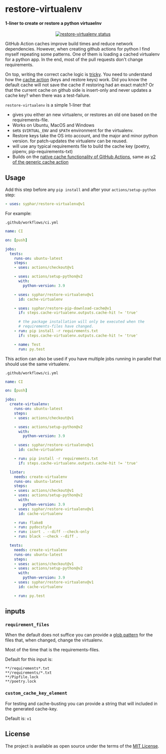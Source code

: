 # restore-virtualenv

#### 1-liner to create or restore a python virtuaelnv
<p align="center">
  <a href="https://github.com/syphar/restore-virtualenv"><img alt="restore-virtualenv status" src="https://github.com/syphar/restore-virtualenv/workflows/CI/badge.svg"></a>
</p>

GitHub Action caches improve build times and reduce network dependencies. However, when creating github actions for
python I find myself repeating some patterns. One of them is loading a cached virtualenv for a python app. In the end, most of the pull requests don't change requirements.

On top, writing the correct cache logic is [tricky](https://github.com/actions/cache/blob/0781355a23dac32fd3bac414512f4b903437991a/examples.md#python---pip). You need to understand how the [cache action](https://github.com/actions/cache) (keys and restore keys) work. Did you know the default cache will not save the cache if restoring had an exact match? Or that the current cache on github side is insert-only and never updates a cache key?
when there was a test-failure.

`restore-virtualenv` is a simple 1-liner that
- gives you either an new virtualenv, or restores an old one based on the requirements-file.
- Works on Ubuntu, MacOS and Windows
- sets `$VIRTUAL_ENV` and `$PATH` environment for the virtualenv.
- Restore keys take the OS into account, and the major and minor python version. for patch-updates the virtualenv can be reused.
- will use any typical requirements file to build the cache key (poetry, pipenv, pip-requirements-txt)
- Builds on the [native cache functionality of GitHub Actions](https://github.com/actions/toolkit/tree/master/packages/cache), same as [v2 of the generic cache action](https://github.com/actions/cache/issues/55#issuecomment-629433225)

## Usage

Add this step before any `pip install` and after your `actions/setup-python` step:
```yml
- uses: syphar/restore-virtualenv@v1
```

For example:

`.github/workflows/ci.yml`
```yaml
name: CI

on: [push]

jobs:
  tests:
    runs-on: ubuntu-latest
    steps:
    - uses: actions/checkout@v1

    - uses: actions/setup-python@v2
      with:
        python-version: 3.9

    - uses: syphar/restore-virtualenv@v1
      id: cache-virtualenv

    - uses: syphar/restore-pip-download-cache@v1
      if: steps.cache-virtualenv.outputs.cache-hit != 'true'

      # the package installation will only be executed when the
      # requirements-files have changed.
    - run: pip install -r requirements.txt
      if: steps.cache-virtualenv.outputs.cache-hit != 'true'

    - name: Test
      run: py.test
```

This action can also be used if you have multiple jobs running in parallel that should use the same virtualenv.

`.github/workflows/ci.yml`
```yaml
name: CI

on: [push]

jobs:
  create-virtualenv:
    runs-on: ubuntu-latest
    steps:
    - uses: actions/checkout@v1

    - uses: actions/setup-python@v2
      with:
        python-version: 3.9

    - uses: syphar/restore-virtualenv@v1
      id: cache-virtualenv

    - run: pip install -r requirements.txt
      if: steps.cache-virtualenv.outputs.cache-hit != 'true'

  linter:
    needs: create-virtualenv
    runs-on: ubuntu-latest
    steps:
    - uses: actions/checkout@v1
    - uses: actions/setup-python@v2
      with:
        python-version: 3.9
    - uses: syphar/restore-virtualenv@v1
      id: cache-virtualenv

    - run: flake8
    - run: pydocstyle
    - run: isort . --diff --check-only
    - run: black --check --diff .

  tests:
    needs: create-virtualenv
    runs-on: ubuntu-latest
    steps:
    - uses: actions/checkout@v1
    - uses: actions/setup-python@v2
      with:
        python-version: 3.9
    - uses: syphar/restore-virtualenv@v1
      id: cache-virtualenv

    - run: py.test
```

## inputs

### `requirement_files`

When the default does not suffice you can provide a [glob pattern](https://github.com/actions/toolkit/tree/1cc56db0ff126f4d65aeb83798852e02a2c180c3/packages/glob) for the files that, when changed, change the virtualenv.

Most of the time that is the requirements-files.

Default for this input is:
```
**/requirements*.txt
**/requirements/*.txt
**/Pipfile.lock
**/poetry.lock
```

### `custom_cache_key_element`
For testing and cache-busting you can provide a string that will included in the generated cache-key.

Default is: `v1`

## License

The project is available as open source under the terms of the [MIT License](http://opensource.org/licenses/MIT).
